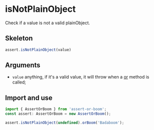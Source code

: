 # isNotPlainObject

Check if a value is not a valid plainObject.

## Skeleton

```ts
assert.isNotPlainObject(value)
```

## Arguments

- `value` anything, if it's a valid value, it will throw when a [or](../or.md) method is called;

## Import and use

```ts
import { AssertOrBoom } from 'assert-or-boom';
const assert: AssertOrBoom = new AssertOrBoom();

assert.isNotPlainObject(undefined).orBoom('Badaboom');
```
